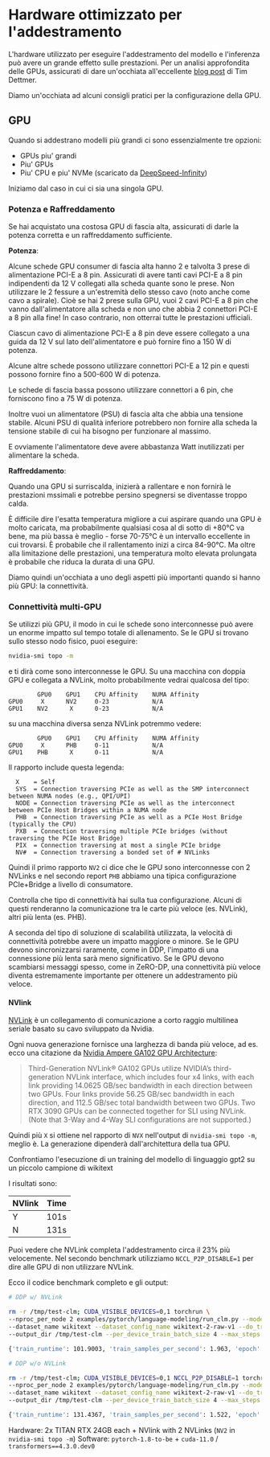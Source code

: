 <!---
Copyright 2022 The HuggingFace Team. All rights reserved.

Licensed under the Apache License, Version 2.0 (the "License");
you may not use this file except in compliance with the License.
You may obtain a copy of the License at

    http://www.apache.org/licenses/LICENSE-2.0

Unless required by applicable law or agreed to in writing, software
distributed under the License is distributed on an "AS IS" BASIS,
WITHOUT WARRANTIES OR CONDITIONS OF ANY KIND, either express or implied.
See the License for the specific language governing permissions and
limitations under the License.

⚠️ Note that this file is in Markdown but contain specific syntax for our doc-builder (similar to MDX) that may not be
rendered properly in your Markdown viewer.

-->


# Hardware ottimizzato per l'addestramento

L'hardware utilizzato per eseguire l'addestramento del modello e l'inferenza può avere un grande effetto sulle prestazioni. Per un analisi approfondita delle GPUs, assicurati di dare un'occhiata all'eccellente [blog post](https://timdettmers.com/2020/09/07/which-gpu-for-deep-learning/) di Tim Dettmer.

Diamo un'occhiata ad alcuni consigli pratici per la configurazione della GPU.

## GPU
Quando si addestrano modelli più grandi ci sono essenzialmente tre opzioni:
- GPUs piu' grandi
- Piu' GPUs
- Piu' CPU e piu' NVMe (scaricato da [DeepSpeed-Infinity](main_classes/deepspeed#nvme-support))

Iniziamo dal caso in cui ci sia una singola GPU.

### Potenza e Raffreddamento

Se hai acquistato una costosa GPU di fascia alta, assicurati di darle la potenza corretta e un raffreddamento sufficiente.

**Potenza**:

Alcune schede GPU consumer di fascia alta hanno 2 e talvolta 3 prese di alimentazione PCI-E a 8 pin. Assicurati di avere tanti cavi PCI-E a 8 pin indipendenti da 12 V collegati alla scheda quante sono le prese. Non utilizzare le 2 fessure a un'estremità dello stesso cavo (noto anche come cavo a spirale). Cioè se hai 2 prese sulla GPU, vuoi 2 cavi PCI-E a 8 pin che vanno dall'alimentatore alla scheda e non uno che abbia 2 connettori PCI-E a 8 pin alla fine! In caso contrario, non otterrai tutte le prestazioni ufficiali.

Ciascun cavo di alimentazione PCI-E a 8 pin deve essere collegato a una guida da 12 V sul lato dell'alimentatore e può fornire fino a 150 W di potenza.

Alcune altre schede possono utilizzare connettori PCI-E a 12 pin e questi possono fornire fino a 500-600 W di potenza.

Le schede di fascia bassa possono utilizzare connettori a 6 pin, che forniscono fino a 75 W di potenza.

Inoltre vuoi un alimentatore (PSU) di fascia alta che abbia una tensione stabile. Alcuni PSU di qualità inferiore potrebbero non fornire alla scheda la tensione stabile di cui ha bisogno per funzionare al massimo.

E ovviamente l'alimentatore deve avere abbastanza Watt inutilizzati per alimentare la scheda.

**Raffreddamento**:

Quando una GPU si surriscalda, inizierà a rallentare e non fornirà le prestazioni mssimali e potrebbe persino spegnersi se diventasse troppo calda.

È difficile dire l'esatta temperatura migliore a cui aspirare quando una GPU è molto caricata, ma probabilmente qualsiasi cosa al di sotto di +80°C va bene, ma più bassa è meglio - forse 70-75°C è un intervallo eccellente in cui trovarsi. È probabile che il rallentamento inizi a circa 84-90°C. Ma oltre alla limitazione delle prestazioni, una temperatura molto elevata prolungata è probabile che riduca la durata di una GPU.

Diamo quindi un'occhiata a uno degli aspetti più importanti quando si hanno più GPU: la connettività.

### Connettività multi-GPU

Se utilizzi più GPU, il modo in cui le schede sono interconnesse può avere un enorme impatto sul tempo totale di allenamento. Se le GPU si trovano sullo stesso nodo fisico, puoi eseguire:

```bash
nvidia-smi topo -m
```

e ti dirà come sono interconnesse le GPU. Su una macchina con doppia GPU e collegata a NVLink, molto probabilmente vedrai qualcosa del tipo:

```
        GPU0    GPU1    CPU Affinity    NUMA Affinity
GPU0     X      NV2     0-23            N/A
GPU1    NV2      X      0-23            N/A
```

su una macchina diversa senza NVLink potremmo vedere:

```
        GPU0    GPU1    CPU Affinity    NUMA Affinity
GPU0     X      PHB     0-11            N/A
GPU1    PHB      X      0-11            N/A
```

Il rapporto include questa legenda:

```
  X    = Self
  SYS  = Connection traversing PCIe as well as the SMP interconnect between NUMA nodes (e.g., QPI/UPI)
  NODE = Connection traversing PCIe as well as the interconnect between PCIe Host Bridges within a NUMA node
  PHB  = Connection traversing PCIe as well as a PCIe Host Bridge (typically the CPU)
  PXB  = Connection traversing multiple PCIe bridges (without traversing the PCIe Host Bridge)
  PIX  = Connection traversing at most a single PCIe bridge
  NV#  = Connection traversing a bonded set of # NVLinks
```

Quindi il primo rapporto `NV2` ci dice che le GPU sono interconnesse con 2 NVLinks e nel secondo report `PHB` abbiamo una tipica configurazione PCIe+Bridge a livello di consumatore.

Controlla che tipo di connettività hai sulla tua configurazione. Alcuni di questi renderanno la comunicazione tra le carte più veloce (es. NVLink), altri più lenta (es. PHB).

A seconda del tipo di soluzione di scalabilità utilizzata, la velocità di connettività potrebbe avere un impatto maggiore o minore. Se le GPU devono sincronizzarsi raramente, come in DDP, l'impatto di una connessione più lenta sarà meno significativo. Se le GPU devono scambiarsi messaggi spesso, come in ZeRO-DP, una connettività più veloce diventa estremamente importante per ottenere un addestramento più veloce.

#### NVlink

[NVLink](https://en.wikipedia.org/wiki/NVLink) è un collegamento di comunicazione a corto raggio multilinea seriale basato su cavo sviluppato da Nvidia.

Ogni nuova generazione fornisce una larghezza di banda più veloce, ad es. ecco una citazione da [Nvidia Ampere GA102 GPU Architecture](https://www.nvidia.com/content/dam/en-zz/Solutions/geforce/ampere/pdf/NVIDIA-ampere-GA102-GPU-Architecture-Whitepaper-V1.pdf):

> Third-Generation NVLink®
> GA102 GPUs utilize NVIDIA’s third-generation NVLink interface, which includes four x4 links,
> with each link providing 14.0625 GB/sec bandwidth in each direction between two GPUs. Four
> links provide 56.25 GB/sec bandwidth in each direction, and 112.5 GB/sec total bandwidth
> between two GPUs. Two RTX 3090 GPUs can be connected together for SLI using NVLink.
> (Note that 3-Way and 4-Way SLI configurations are not supported.)

Quindi più `X` si ottiene nel rapporto di `NVX` nell'output di `nvidia-smi topo -m`, meglio è. La generazione dipenderà dall'architettura della tua GPU.

Confrontiamo l'esecuzione di un training del modello di linguaggio gpt2 su un piccolo campione di wikitext

I risultati sono:


| NVlink | Time |
| -----  | ---: |
| Y      | 101s |
| N      | 131s |


Puoi vedere che NVLink completa l'addestramento circa il 23% più velocemente. Nel secondo benchmark utilizziamo `NCCL_P2P_DISABLE=1` per dire alle GPU di non utilizzare NVLink.

Ecco il codice benchmark completo e gli output:

```bash
# DDP w/ NVLink

rm -r /tmp/test-clm; CUDA_VISIBLE_DEVICES=0,1 torchrun \
--nproc_per_node 2 examples/pytorch/language-modeling/run_clm.py --model_name_or_path gpt2 \
--dataset_name wikitext --dataset_config_name wikitext-2-raw-v1 --do_train \
--output_dir /tmp/test-clm --per_device_train_batch_size 4 --max_steps 200

{'train_runtime': 101.9003, 'train_samples_per_second': 1.963, 'epoch': 0.69}

# DDP w/o NVLink

rm -r /tmp/test-clm; CUDA_VISIBLE_DEVICES=0,1 NCCL_P2P_DISABLE=1 torchrun \
--nproc_per_node 2 examples/pytorch/language-modeling/run_clm.py --model_name_or_path gpt2 \
--dataset_name wikitext --dataset_config_name wikitext-2-raw-v1 --do_train
--output_dir /tmp/test-clm --per_device_train_batch_size 4 --max_steps 200

{'train_runtime': 131.4367, 'train_samples_per_second': 1.522, 'epoch': 0.69}
```

Hardware: 2x TITAN RTX 24GB each + NVlink with 2 NVLinks (`NV2` in `nvidia-smi topo -m`)
Software: `pytorch-1.8-to-be` + `cuda-11.0` / `transformers==4.3.0.dev0`